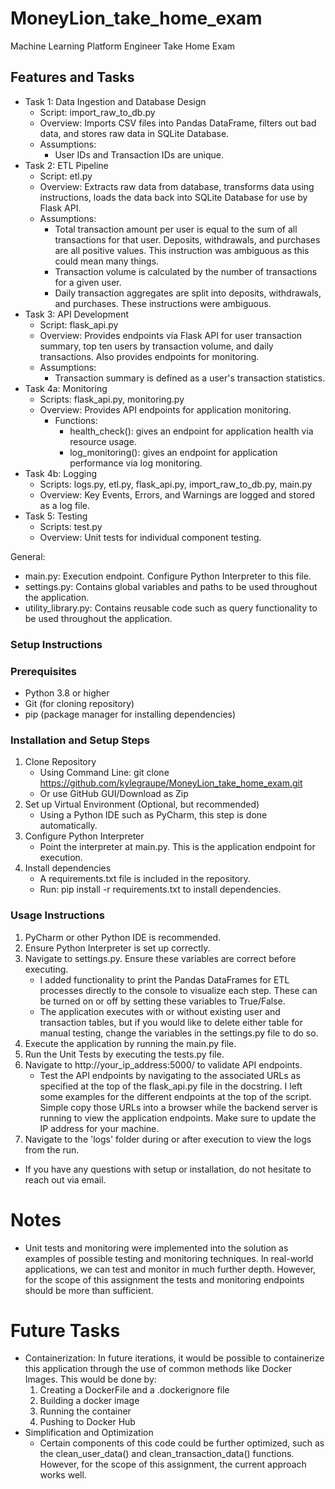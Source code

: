 # MoneyLion_take_home_exam
Machine Learning Platform Engineer Take Home Exam

## Features and Tasks

- Task 1: Data Ingestion and Database Design
  - Script: import_raw_to_db.py
  - Overview: Imports CSV files into Pandas DataFrame, filters out bad data, and stores raw data in SQLite Database.
  - Assumptions:
    - User IDs and Transaction IDs are unique.
- Task 2: ETL Pipeline
  - Script: etl.py
  - Overview: Extracts raw data from database, transforms data using instructions, loads the data back into SQLite Database for use by Flask API.
  - Assumptions:
    - Total transaction amount per user is equal to the sum of all transactions for that user. Deposits, withdrawals, and purchases are all positive values. This instruction was ambiguous as this could mean many things.
    - Transaction volume is calculated by the number of transactions for a given user.
    - Daily transaction aggregates are split into deposits, withdrawals, and purchases. These instructions were ambiguous.
- Task 3: API Development
  - Script: flask_api.py
  - Overview: Provides endpoints via Flask API for user transaction summary, top ten users by transaction volume, and daily transactions. Also provides endpoints for monitoring.
  - Assumptions:
    - Transaction summary is defined as a user's transaction statistics.
- Task 4a: Monitoring
  - Scripts: flask_api.py, monitoring.py
  - Overview: Provides API endpoints for application monitoring.
    - Functions: 
      - health_check(): gives an endpoint for application health via resource usage.
      - log_monitoring(): gives an endpoint for application performance via log monitoring.
- Task 4b: Logging
  - Scripts: logs.py, etl.py, flask_api.py, import_raw_to_db.py, main.py
  - Overview: Key Events, Errors, and Warnings are logged and stored as a log file.
- Task 5: Testing
  - Scripts: test.py
  - Overview: Unit tests for individual component testing.

General:
- main.py: Execution endpoint. Configure Python Interpreter to this file.
- settings.py: Contains global variables and paths to be used throughout the application.
- utility_library.py: Contains reusable code such as query functionality to be used throughout the application.

### Setup Instructions

### Prerequisites
- Python 3.8 or higher
- Git (for cloning repository)
- pip (package manager for installing dependencies)

### Installation and Setup Steps
1. Clone Repository
   - Using Command Line: git clone https://github.com/kylegraupe/MoneyLion_take_home_exam.git
   - Or use GitHub GUI/Download as Zip
2. Set up Virtual Environment (Optional, but recommended)
   - Using a Python IDE such as PyCharm, this step is done automatically.
3. Configure Python Interpreter
   - Point the interpreter at main.py. This is the application endpoint for execution.
4. Install dependencies
   - A requirements.txt file is included in the repository.
   - Run: pip install -r requirements.txt to install dependencies. 

### Usage Instructions
1. PyCharm or other Python IDE is recommended. 
2. Ensure Python Interpreter is set up correctly.
3. Navigate to settings.py. Ensure these variables are correct before executing.
   - I added functionality to print the Pandas DataFrames for ETL processes directly to the console to visualize each step. These can be turned on or off by setting these variables to True/False.
   - The application executes with or without existing user and transaction tables, but if you would like to delete either table for manual testing, change the variables in the settings.py file to do so.
4. Execute the application by running the main.py file. 
5. Run the Unit Tests by executing the tests.py file.
6. Navigate to http://your_ip_address:5000/ to validate API endpoints. 
   - Test the API endpoints by navigating to the associated URLs as specified at the top of the flask_api.py file in the docstring. I left some examples for the different endpoints at the top of the script. Simple copy those URLs into a browser while the backend server is running to view the application endpoints. Make sure to update the IP address for your machine.
7. Navigate to the 'logs' folder during or after execution to view the logs from the run.

- If you have any questions with setup or installation, do not hesitate to reach out via email.

# Notes
- Unit tests and monitoring were implemented into the solution as examples of possible testing and monitoring techniques. In real-world applications, we can test and monitor in much further depth. However, for the scope of this assignment the tests and monitoring endpoints should be more than sufficient.

# Future Tasks
- Containerization: In future iterations, it would be possible to containerize this application through the use of common methods like Docker Images. This would be done by:
  1. Creating a DockerFile and a .dockerignore file
  2. Building a docker image
  3. Running the container
  4. Pushing to Docker Hub
- Simplification and Optimization
  - Certain components of this code could be further optimized, such as the clean_user_data() and clean_transaction_data() functions. However, for the scope of this assignment, the current approach works well.